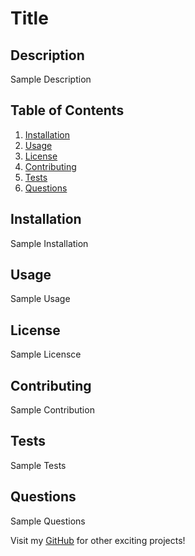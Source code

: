 # Title

## Description

Sample Description

## Table of Contents

1. [Installation](#installation)
2. [Usage](#usage)
3. [License](#license)
4. [Contributing](#contributing)
5. [Tests](#tests)
6. [Questions](#questions)

## Installation

Sample Installation

## Usage

Sample Usage

## License 

Sample Licensce

## Contributing

Sample Contribution

## Tests 

Sample Tests

## Questions

Sample Questions

Visit my [GitHub](https://github.com/USER_NAME) for other exciting projects!